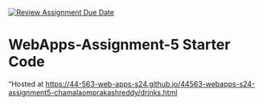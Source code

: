 [![Review Assignment Due Date](https://classroom.github.com/assets/deadline-readme-button-24ddc0f5d75046c5622901739e7c5dd533143b0c8e959d652212380cedb1ea36.svg)](https://classroom.github.com/a/5u0mb8O1)
# WebApps-Assignment-5 Starter Code
“Hosted at https://44-563-web-apps-s24.github.io/44563-webapps-s24-assignment5-chamalaomprakashreddy/drinks.html
